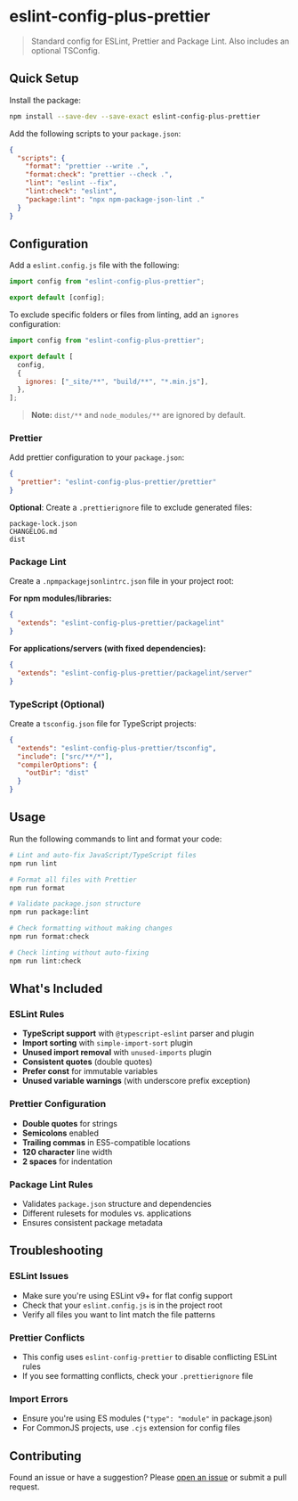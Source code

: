 # eslint-config-plus-prettier

> Standard config for ESLint, Prettier and Package Lint. Also includes an optional TSConfig.

## Quick Setup

Install the package:

```bash
npm install --save-dev --save-exact eslint-config-plus-prettier
```

Add the following scripts to your `package.json`:

```json
{
  "scripts": {
    "format": "prettier --write .",
    "format:check": "prettier --check .",
    "lint": "eslint --fix",
    "lint:check": "eslint",
    "package:lint": "npx npm-package-json-lint ."
  }
}
```

## Configuration

Add a `eslint.config.js` file with the following:

```javascript
import config from "eslint-config-plus-prettier";

export default [config];
```

To exclude specific folders or files from linting, add an `ignores` configuration:

```javascript
import config from "eslint-config-plus-prettier";

export default [
  config,
  {
    ignores: ["_site/**", "build/**", "*.min.js"],
  },
];
```

> **Note:** `dist/**` and `node_modules/**` are ignored by default.

### Prettier

Add prettier configuration to your `package.json`:

```json
{
  "prettier": "eslint-config-plus-prettier/prettier"
}
```

**Optional**: Create a `.prettierignore` file to exclude generated files:

```text
package-lock.json
CHANGELOG.md
dist
```

### Package Lint

Create a `.npmpackagejsonlintrc.json` file in your project root:

**For npm modules/libraries:**

```json
{
  "extends": "eslint-config-plus-prettier/packagelint"
}
```

**For applications/servers (with fixed dependencies):**

```json
{
  "extends": "eslint-config-plus-prettier/packagelint/server"
}
```

### TypeScript (Optional)

Create a `tsconfig.json` file for TypeScript projects:

```json
{
  "extends": "eslint-config-plus-prettier/tsconfig",
  "include": ["src/**/*"],
  "compilerOptions": {
    "outDir": "dist"
  }
}
```

## Usage

Run the following commands to lint and format your code:

```bash
# Lint and auto-fix JavaScript/TypeScript files
npm run lint

# Format all files with Prettier
npm run format

# Validate package.json structure
npm run package:lint

# Check formatting without making changes
npm run format:check

# Check linting without auto-fixing
npm run lint:check
```

## What's Included

### ESLint Rules

- **TypeScript support** with `@typescript-eslint` parser and plugin
- **Import sorting** with `simple-import-sort` plugin
- **Unused import removal** with `unused-imports` plugin
- **Consistent quotes** (double quotes)
- **Prefer const** for immutable variables
- **Unused variable warnings** (with underscore prefix exception)

### Prettier Configuration

- **Double quotes** for strings
- **Semicolons** enabled
- **Trailing commas** in ES5-compatible locations
- **120 character** line width
- **2 spaces** for indentation

### Package Lint Rules

- Validates `package.json` structure and dependencies
- Different rulesets for modules vs. applications
- Ensures consistent package metadata

## Troubleshooting

### ESLint Issues

- Make sure you're using ESLint v9+ for flat config support
- Check that your `eslint.config.js` is in the project root
- Verify all files you want to lint match the file patterns

### Prettier Conflicts

- This config uses `eslint-config-prettier` to disable conflicting ESLint rules
- If you see formatting conflicts, check your `.prettierignore` file

### Import Errors

- Ensure you're using ES modules (`"type": "module"` in package.json)
- For CommonJS projects, use `.cjs` extension for config files

## Contributing

Found an issue or have a suggestion? Please [open an issue](https://github.com/aimeerivers/eslint-config-plus-prettier/issues) or submit a pull request.
